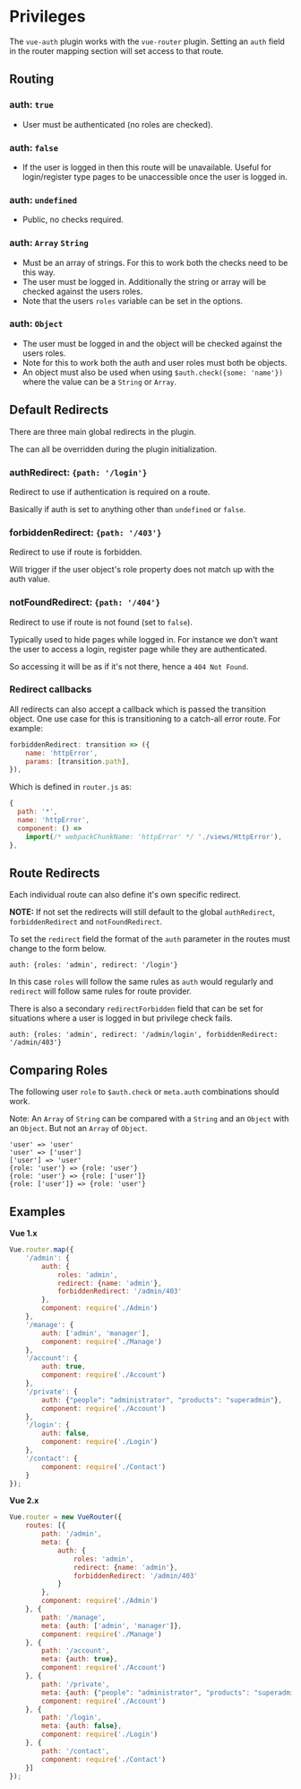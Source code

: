 # Privileges

The `vue-auth` plugin works with the `vue-router` plugin. Setting an `auth` field in the router mapping section will set access to that route.


## Routing

### auth: `true`

* User must be authenticated (no roles are checked).

### auth: `false`

* If the user is logged in then this route will be unavailable. Useful for login/register type pages to be unaccessible once the user is logged in.

### auth: `undefined`

* Public, no checks required.

### auth: `Array` `String`

* Must be an array of strings. For this to work both the checks need to be this way.
* The user must be logged in. Additionally the string or array will be checked against the users roles.
* Note that the users `roles` variable can be set in the options.

### auth: `Object`

* The user must be logged in and the object will be checked against the users roles.
* Note for this to work both the auth and user roles must both be objects.
* An object must also be used when using `$auth.check({some: 'name'})` where the value can be a `String` or `Array`.


## Default Redirects

There are three main global redirects in the plugin.

The can all be overridden during the plugin initialization.

### authRedirect: `{path: '/login'}`

Redirect to use if authentication is required on a route.

Basically if auth is set to anything other than `undefined` or `false`.

### forbiddenRedirect: `{path: '/403'}`

Redirect to use if route is forbidden.

Will trigger if the user object's role property does not match up with the auth value.

### notFoundRedirect: `{path: '/404'}`

Redirect to use if route is not found (set to `false`).

Typically used to hide pages while logged in. For instance we don't want the user to access a login, register page while they are authenticated.

So accessing it will be as if it's not there, hence a `404 Not Found`.

### Redirect callbacks

All redirects can also accept a callback which is passed the transition object.
One use case for this is transitioning to a catch-all error route. For example:

```js
forbiddenRedirect: transition => ({
    name: 'httpError',
    params: [transition.path],
}),
```

Which is defined in `router.js` as:

```js
{
  path: '*',
  name: 'httpError',
  component: () =>
    import(/* webpackChunkName: 'httpError' */ './views/HttpError'),
},
```

## Route Redirects

Each individual route can also define it's own specific redirect.

**NOTE:** If not set the redirects will still default to the global `authRedirect`, `forbiddenRedirect` and `notFoundRedirect`.

To set the `redirect` field the format of the `auth` parameter in the routes must change to the form below.

```
auth: {roles: 'admin', redirect: '/login'}
```

In this case `roles` will follow the same rules as `auth` would regularly and `redirect` will follow same rules for route provider.

There is also a secondary `redirectForbidden` field that can be set for situations where a user is logged in but privilege check fails.

```
auth: {roles: 'admin', redirect: '/admin/login', forbiddenRedirect: '/admin/403'}
```


## Comparing Roles

The following user `role` to `$auth.check` or `meta.auth` combinations should work.

Note: An `Array` of `String` can be compared with a `String` and an `Object` with an `Object`. But not an `Array` of `Object`.

```
'user' => 'user'
'user' => ['user']
['user'] => 'user'
{role: 'user'} => {role: 'user'}
{role: 'user'} => {role: ['user']}
{role: ['user']} => {role: 'user'}
```


## Examples

**Vue 1.x**

```javascript
Vue.router.map({
    '/admin': {
        auth: {
            roles: 'admin',
            redirect: {name: 'admin'},
            forbiddenRedirect: '/admin/403'
        },
        component: require('./Admin')
    },
    '/manage': {
        auth: ['admin', 'manager'],
        component: require('./Manage')
    },
    '/account': {
        auth: true,
        component: require('./Account')
    },
    '/private': {
        auth: {"people": "administrator", "products": "superadmin"},
        component: require('./Account')
    },
    '/login': {
        auth: false,
        component: require('./Login')
    },
    '/contact': {
        component: require('./Contact')
    }
});
```

**Vue 2.x**

```javascript
Vue.router = new VueRouter({
    routes: [{
        path: '/admin',
        meta: {
            auth: {
                roles: 'admin',
                redirect: {name: 'admin'},
                forbiddenRedirect: '/admin/403'
            }
        },
        component: require('./Admin')
    }, {
        path: '/manage',
        meta: {auth: ['admin', 'manager']},
        component: require('./Manage')
    }, {
        path: '/account',
        meta: {auth: true},
        component: require('./Account')
    }, {
        path: '/private',
        meta: {auth: {"people": "administrator", "products": "superadmin"}},
        component: require('./Account')
    }, {
        path: '/login',
        meta: {auth: false},
        component: require('./Login')
    }, {
        path: '/contact',
        component: require('./Contact')
    }]
});
```
